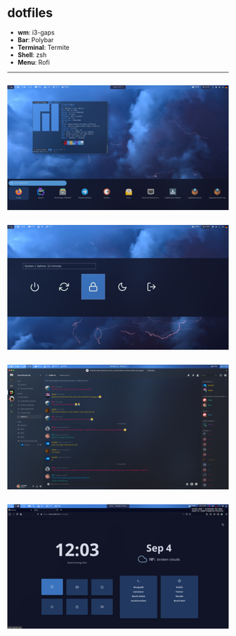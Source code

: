 # dotfiles
* **wm**: i3-gaps
* **Bar**: Polybar
* **Terminal**: Termite
* **Shell**: zsh
* **Menu**: Rofi 

---
![pic1](screenshots/pic1.png)
---
![pic3](screenshots/pic3.png)
---
![pic2](screenshots/pic2.png)
---
![pic4](screenshots/pic4.png)
---
